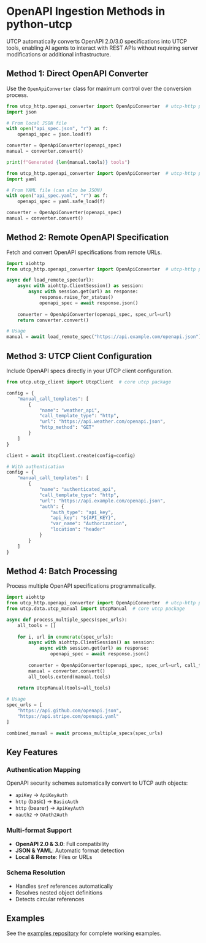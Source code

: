 # OpenAPI Ingestion Methods in python-utcp

UTCP automatically converts OpenAPI 2.0/3.0 specifications into UTCP tools, enabling AI agents to interact with REST APIs without requiring server modifications or additional infrastructure.

## Method 1: Direct OpenAPI Converter

Use the `OpenApiConverter` class for maximum control over the conversion process.

```python
from utcp_http.openapi_converter import OpenApiConverter  # utcp-http plugin
import json

# From local JSON file
with open("api_spec.json", "r") as f:
    openapi_spec = json.load(f)

converter = OpenApiConverter(openapi_spec)
manual = converter.convert()

print(f"Generated {len(manual.tools)} tools")
```

```python
from utcp_http.openapi_converter import OpenApiConverter  # utcp-http plugin
import yaml

# From YAML file (can also be JSON)
with open("api_spec.yaml", "r") as f:
    openapi_spec = yaml.safe_load(f)

converter = OpenApiConverter(openapi_spec)
manual = converter.convert()
```

## Method 2: Remote OpenAPI Specification

Fetch and convert OpenAPI specifications from remote URLs.

```python
import aiohttp
from utcp_http.openapi_converter import OpenApiConverter  # utcp-http plugin

async def load_remote_spec(url):
    async with aiohttp.ClientSession() as session:
        async with session.get(url) as response:
            response.raise_for_status()
            openapi_spec = await response.json()
    
    converter = OpenApiConverter(openapi_spec, spec_url=url)
    return converter.convert()

# Usage
manual = await load_remote_spec("https://api.example.com/openapi.json")
```

## Method 3: UTCP Client Configuration

Include OpenAPI specs directly in your UTCP client configuration.

```python
from utcp.utcp_client import UtcpClient  # core utcp package

config = {
    "manual_call_templates": [
        {
            "name": "weather_api",
            "call_template_type": "http",
            "url": "https://api.weather.com/openapi.json",
            "http_method": "GET"
        }
    ]
}

client = await UtcpClient.create(config=config)
```

```python
# With authentication
config = {
    "manual_call_templates": [
        {
            "name": "authenticated_api",
            "call_template_type": "http", 
            "url": "https://api.example.com/openapi.json",
            "auth": {
                "auth_type": "api_key",
                "api_key": "${API_KEY}",
                "var_name": "Authorization",
                "location": "header"
            }
        }
    ]
}
```

## Method 4: Batch Processing

Process multiple OpenAPI specifications programmatically.

```python
import aiohttp
from utcp_http.openapi_converter import OpenApiConverter  # utcp-http plugin
from utcp.data.utcp_manual import UtcpManual  # core utcp package

async def process_multiple_specs(spec_urls):
    all_tools = []
    
    for i, url in enumerate(spec_urls):
        async with aiohttp.ClientSession() as session:
            async with session.get(url) as response:
                openapi_spec = await response.json()
        
        converter = OpenApiConverter(openapi_spec, spec_url=url, call_template_name=f"api_{i}")
        manual = converter.convert()
        all_tools.extend(manual.tools)
    
    return UtcpManual(tools=all_tools)

# Usage
spec_urls = [
    "https://api.github.com/openapi.json",
    "https://api.stripe.com/openapi.yaml"
]

combined_manual = await process_multiple_specs(spec_urls)
```

## Key Features

### Authentication Mapping
OpenAPI security schemes automatically convert to UTCP auth objects:

- `apiKey` → `ApiKeyAuth`
- `http` (basic) → `BasicAuth` 
- `http` (bearer) → `ApiKeyAuth`
- `oauth2` → `OAuth2Auth`

### Multi-format Support
- **OpenAPI 2.0 & 3.0**: Full compatibility
- **JSON & YAML**: Automatic format detection
- **Local & Remote**: Files or URLs

### Schema Resolution
- Handles `$ref` references automatically
- Resolves nested object definitions
- Detects circular references

## Examples

See the [examples repository](https://github.com/universal-tool-calling-protocol/utcp-examples) for complete working examples.
